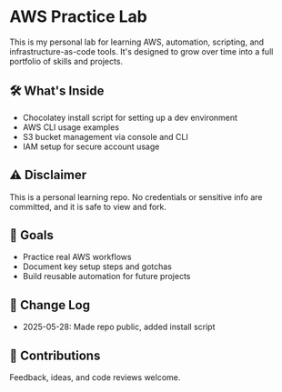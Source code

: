 # AWS Practice Lab

This is my personal lab for learning AWS, automation, scripting, and infrastructure-as-code tools. It's designed to grow over time into a full portfolio of skills and projects.

## 🛠 What's Inside
- Chocolatey install script for setting up a dev environment
- AWS CLI usage examples
- S3 bucket management via console and CLI
- IAM setup for secure account usage

## ⚠️ Disclaimer
This is a personal learning repo. No credentials or sensitive info are committed, and it is safe to view and fork.

## 📌 Goals
- Practice real AWS workflows
- Document key setup steps and gotchas
- Build reusable automation for future projects

## 🔧 Change Log

- 2025-05-28: Made repo public, added install script

## 🙏 Contributions
Feedback, ideas, and code reviews welcome.
